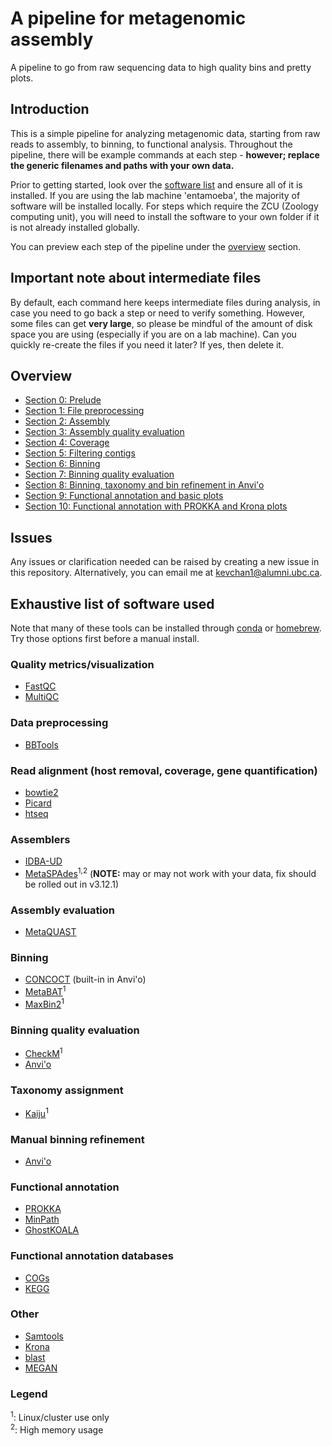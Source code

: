 # A pipeline for metagenomic assembly

A pipeline to go from raw sequencing data to high quality bins and pretty plots.

## Introduction

This is a simple pipeline for analyzing metagenomic data, starting from raw reads to assembly, to binning, to functional analysis. Throughout the pipeline, there 
will be example commands at each step - **however; replace the generic filenames and paths with your own data.**

Prior to getting started, look over the [software list](#exhaustive-list-of-software-used) and ensure all of it is installed. If you are using the lab machine 'entamoeba', the majority of software will be installed locally. For steps which require the ZCU (Zoology computing unit), you will need to install the software to your own folder if it is not already installed globally.

You can preview each step of the pipeline under the [overview](#overview) section.

## Important note about intermediate files

By default, each command here keeps intermediate files during analysis, in case you need to go back a step or need to verify something. However, some files can get **very large**, so please be mindful of the amount of disk space you are using (especially if you are on a lab machine). Can you quickly re-create the files if you need it later? If yes, then delete it.

## Overview

- [Section 0: Prelude][section0]
- [Section 1: File preprocessing][section1]
- [Section 2: Assembly][section2]
- [Section 3: Assembly quality evaluation][section3]
- [Section 4: Coverage][section4]
- [Section 5: Filtering contigs][section5]
- [Section 6: Binning][section6]
- [Section 7: Binning quality evaluation][section7]
- [Section 8: Binning, taxonomy and bin refinement in Anvi'o][section8]
- [Section 9: Functional annotation and basic plots][section9]
- [Section 10: Functional annotation with PROKKA and Krona plots][section10]

## Issues

Any issues or clarification needed can be raised by creating a new issue in this repository. Alternatively, you can email me at kevchan1@alumni.ubc.ca.

## Exhaustive list of software used

Note that many of these tools can be installed through [conda][conda-link] or [homebrew][homebrew-link]. Try those options first before a manual install.

### Quality metrics/visualization 

- [FastQC][fastqc-link]
- [MultiQC][multiqc-link]

### Data preprocessing

- [BBTools][bbtools-link]

### Read alignment (host removal, coverage, gene quantification)

- [bowtie2][bowtie2-link]
- [Picard][picard-link] 
- [htseq][htseq-link] 

### Assemblers

- [IDBA-UD][idba-ud-link] 
- [MetaSPAdes][metaspades-link]<sup>1,2</sup> (**NOTE:** may or may not work with your data, fix should be rolled out in v3.12.1) 

### Assembly evaluation

- [MetaQUAST][metaquast-link]

### Binning

- [CONCOCT][concoct-link] (built-in in Anvi'o) 
- [MetaBAT][metabat-link]<sup>1</sup> 
- [MaxBin2][maxbin2-link]<sup>1</sup> 

### Binning quality evaluation

- [CheckM][checkm-link]<sup>1</sup> 
- [Anvi'o][anvio-link] 

### Taxonomy assignment

- [Kaiju][kaiju-link]<sup>1</sup>

### Manual binning refinement

- [Anvi'o][anvio-link] 

### Functional annotation

- [PROKKA][prokka-link] 
- [MinPath][minpath-link] 
- [GhostKOALA][ghostkoala-link] 

### Functional annotation databases

- [COGs][cogs-link] 
- [KEGG][kegg-link] 

### Other

- [Samtools][samtools-link] 
- [Krona][krona-link] 
- [blast][blast-link] 
- [MEGAN][megan-link] 

### Legend

<sup>1</sup>: Linux/cluster use only <br/>
<sup>2</sup>: High memory usage

[conda-link]: https://conda.io/docs/user-guide/getting-started.html
[homebrew-link]: https://brew.sh/
[fastqc-link]: https://www.bioinformatics.babraham.ac.uk/projects/fastqc/
[multiqc-link]: http://multiqc.info/
[bbtools-link]: https://sourceforge.net/projects/bbmap/
[bowtie2-link]: http://bowtie-bio.sourceforge.net/bowtie2/index.shtml
[picard-link]: https://broadinstitute.github.io/picard/
[htseq-link]: https://htseq.readthedocs.io/en/release_0.10.0/overview.html
[idba-ud-link]: https://github.com/loneknightpy/idba
[metaspades-link]: http://cab.spbu.ru/files/release3.12.0/manual.html
[metaquast-link]: http://quast.bioinf.spbau.ru/manual.html
[concoct-link]: https://concoct.readthedocs.io/en/latest/
[metabat-link]: https://bitbucket.org/berkeleylab/metabat
[maxbin2-link]: https://downloads.jbei.org/data/microbial_communities/MaxBin/MaxBin.html
[checkm-link]: https://github.com/Ecogenomics/CheckM/wiki
[anvio-link]: http://merenlab.org/software/anvio/
[kaiju-link]: https://github.com/bioinformatics-centre/kaiju
[prokka-link]: https://github.com/tseemann/prokka
[minpath-link]: http://omics.informatics.indiana.edu/MinPath/
[ghostkoala-link]: https://www.kegg.jp/ghostkoala/
[cogs-link]: https://www.ncbi.nlm.nih.gov/COG/
[kegg-link]: https://www.kegg.jp/kegg/
[samtools-link]: http://www.htslib.org/
[krona-link]: https://github.com/marbl/Krona/wiki
[blast-link]: https://www.ncbi.nlm.nih.gov/books/NBK279684/
[megan-link]: https://ab.inf.uni-tuebingen.de/software/megan6
[section0]: section_0/
[section1]: section_1/
[section2]: section_2
[section3]: section_3
[section4]: section_4
[section5]: section_5
[section6]: section_6
[section7]: section_7
[section8]: section_8
[section9]: section_9
[section10]: section_10


